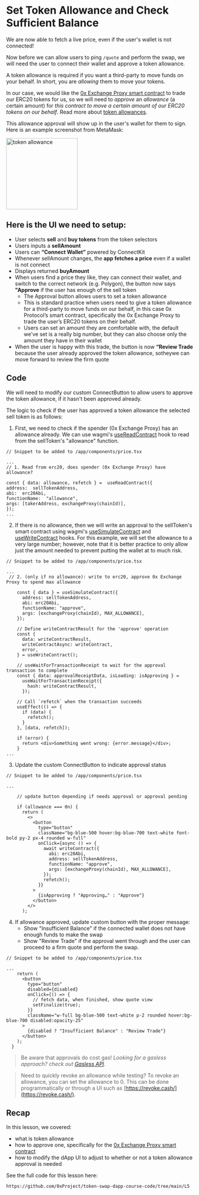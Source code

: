 # Set Token Allowance and Check Sufficient Balance

We are now able to fetch a live price, even if the user's wallet is not connected!

Now before we can allow users to ping `/quote` and perform the swap, we will need the user to connect their wallet and approve a token allowance.

A token allowance is required if you want a third-party to move funds on your behalf. In short, you are _allowing_ them to move your tokens.

In our case, we would like the [0x Exchange Proxy smart contract](https://docs.0x.org/introduction/0x-cheat-sheet#exchange-proxy-addresses) to trade our ERC20 tokens for us, so we will need to _approve_ an _allowance_ (a certain amount) for _this contract to move a certain amount of our ERC20 tokens on our behalf_. Read more about [token allowances](https://0x.org/docs/0x-swap-api/advanced-topics/how-to-set-your-token-allowances).

This allowance approval will show up in the user's wallet for them to sign. Here is an example screenshot from MetaMask:

<img width="192" alt="token allowance" src="https://github.com/jlin27/token-swap-dapp-course/assets/8042156/9743b971-a8bc-4269-8b11-77ee2c64b609">


## Here is the UI we need to setup:

- User selects **sell** and **buy tokens** from the token selectors
- Users inputs a **sellAmount**
- Users can **“Connect Wallet”** powered by ConnectKit
- Whenever sellAmount changes, the **app fetches a price** even if a wallet is not connect
- Displays returned **buyAmount**
- When users find a price they like, they can connect their wallet, and switch to the correct network (e.g. Polygon), the button now says **"Approve** if the user has enough of the sell token
  - The Approval button allows users to set a token allowance
  - This is standard practice when users need to give a token allowance for a third-party to move funds on our behalf, in this case 0x Protocol’s smart contract, specifically the 0x Exchange Proxy to trade the user’s ERC20 tokens on their behalf.
  - Users can set an amount they are comfortable with, the default we’ve set is a really big number, but they can also choose only the amount they have in their wallet
- When the user is happy with this trade, the button is now **“Review Trade** because the user already approved the token allowance, sotheywe can move forward to review the firm quote





## Code

We will need to modify our custom ConnectButton to allow users to approve the token allowance, if it hasn't been approved already. 

The logic to check if the user has approved a token allowance the selected sell token is as follows:

1.  First, we need to check if the spender (0x Exchange Proxy) has an allowance already. We can use wagmi's [useReadContract](https://wagmi.sh/react/api/hooks/useReadContract) hook to read from the sellToken's "allowance" function.

```
// Snippet to be added to /app/components/price.tsx

...
// 1. Read from erc20, does spender (0x Exchange Proxy) have allowance?

const { data: allowance, refetch } =  useReadContract({
address:  sellTokenAddress,
abi:  erc20Abi,
functionName:  "allowance",
args: [takerAddress, exchangeProxy(chainId)],
});
...
```

2.  If there is no allowance, then we will write an approval to the sellToken's smart contract using wagmi's [useSimulateContract](https://wagmi.sh/react/api/hooks/useSimulateContract#usesimulatecontract) and [useWriteContract](https://wagmi.sh/react/api/hooks/useWriteContract#usewritecontract) hooks. For this example, we will set the allowance to a very large number; however, note that it is better practice to only allow just the amount needed to prevent putting the wallet at to much risk.

```
// Snippet to be added to /app/components/price.tsx

...
 // 2. (only if no allowance): write to erc20, approve 0x Exchange Proxy to spend max allowance

    const { data } = useSimulateContract({
      address: sellTokenAddress,
      abi: erc20Abi,
      functionName: "approve",
      args: [exchangeProxy(chainId), MAX_ALLOWANCE],
    });

    // Define writeContractResult for the 'approve' operation
    const {
      data: writeContractResult,
      writeContractAsync: writeContract,
      error,
    } = useWriteContract();

    // useWaitForTransactionReceipt to wait for the approval transaction to complete
    const { data: approvalReceiptData, isLoading: isApproving } =
      useWaitForTransactionReceipt({
        hash: writeContractResult,
      });

    // Call `refetch` when the transaction succeeds
    useEffect(() => {
      if (data) {
        refetch();
      }
    }, [data, refetch]);

    if (error) {
      return <div>Something went wrong: {error.message}</div>;
    }
...
```

3. Update the custom ConnectButton to indicate approval status

```
// Snippet to be added to /app/components/price.tsx

...

    // update button depending if needs approval or approval pending

    if (allowance === 0n) {
      return (
        <>
          <button
            type="button"
            className="bg-blue-500 hover:bg-blue-700 text-white font-bold py-2 px-4 rounded w-full"
            onClick={async () => {
              await writeContract({
                abi: erc20Abi,
                address: sellTokenAddress,
                functionName: "approve",
                args: [exchangeProxy(chainId), MAX_ALLOWANCE],
              });
              refetch();
            }}
          >
            {isApproving ? "Approving…" : "Approve"}
          </button>
        </>
      );

```

4. If allowance approved, update custom button with the proper message:
   - Show "Insufficient Balance" if the connected wallet does not have enough funds to make the swap
   - Show "Review Trade" if the approval went through and the user can proceed to a firm quote and perform the swap.

```
// Snippet to be added to /app/components/price.tsx

...
    return (
      <button
        type="button"
        disabled={disabled}
        onClick={() => {
          // fetch data, when finished, show quote view
          setFinalize(true);
        }}
        className="w-full bg-blue-500 text-white p-2 rounded hover:bg-blue-700 disabled:opacity-25"
      >
        {disabled ? "Insufficient Balance" : "Review Trade"}
      </button>
    );
  }
```

> Be aware that approvals do cost gas! _Looking for a gasless approach? check out [Gasless API](https://0x.org/docs/tx-relay-api/introduction)._

> Need to quickly revoke an allowance while testing? To revoke an allowance, you can set the allowance to 0. This can be done programmatically or through a UI such as [https://revoke.cash/](https://revoke.cash/).

## Recap

In this lesson, we covered: 
* what is token allowance
* how to approve one, specifically for the [0x Exchange Proxy smart contract](https://docs.0x.org/introduction/0x-cheat-sheet#exchange-proxy-addresses)
* how to modify the dApp UI to adjust to whether or not a token allowance approval is needed

See the full code for this lesson here: 

```
https://github.com/0xProject/token-swap-dapp-course-code/tree/main/L5
```


